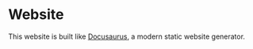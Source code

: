 # Website

This website is built like [Docusaurus](https://docusaurus.io/), a modern static website generator.

